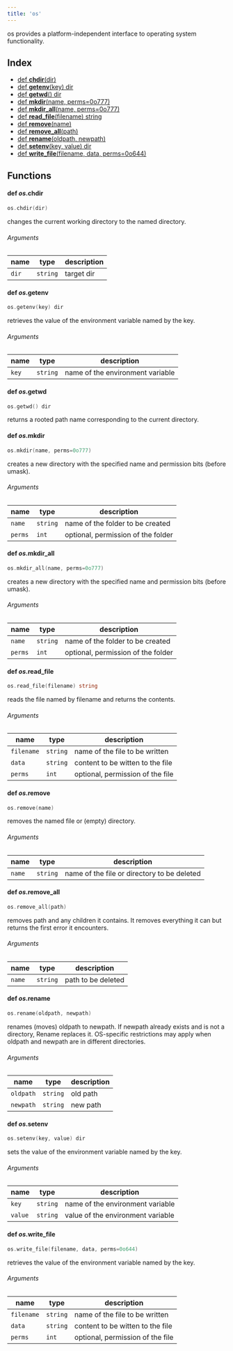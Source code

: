 ```yaml
---
title: 'os'
---
```


os provides a platform-independent interface to operating system functionality.

## Index


* [def <b>chdir</b>(dir)](#def-iosibchdirb)
* [def <b>getenv</b>(key) dir](#def-iosibgetenvb)
* [def <b>getwd</b>() dir](#def-iosibgetwdb)
* [def <b>mkdir</b>(name, perms=0o777)](#def-iosibmkdirb)
* [def <b>mkdir_all</b>(name, perms=0o777)](#def-iosibmkdir_allb)
* [def <b>read_file</b>(filename) string](#def-iosibread_fileb)
* [def <b>remove</b>(name)](#def-iosibremoveb)
* [def <b>remove_all</b>(path)](#def-iosibremove_allb)
* [def <b>rename</b>(oldpath, newpath)](#def-iosibrenameb)
* [def <b>setenv</b>(key, value) dir](#def-iosibsetenvb)
* [def <b>write_file</b>(filename, data, perms=0o644)](#def-iosibwrite_fileb)


## Functions


#### def <i>os</i>.<b>chdir</b>
```go
os.chdir(dir)
```
changes the current working directory to the named directory.

###### Arguments

| name | type | description |
|------|------|-------------|
| `dir` | `string` | target dir |



#### def <i>os</i>.<b>getenv</b>
```go
os.getenv(key) dir
```
retrieves the value of the environment variable named by the key.

###### Arguments

| name | type | description |
|------|------|-------------|
| `key` | `string` | name of the environment variable |



#### def <i>os</i>.<b>getwd</b>
```go
os.getwd() dir
```
returns a rooted path name corresponding to the current directory.


#### def <i>os</i>.<b>mkdir</b>
```go
os.mkdir(name, perms=0o777)
```
creates a new directory with the specified name and permission bits (before umask).

###### Arguments

| name | type | description |
|------|------|-------------|
| `name` | `string` | name of the folder to be created |
| `perms` | `int` | optional, permission of the folder |



#### def <i>os</i>.<b>mkdir_all</b>
```go
os.mkdir_all(name, perms=0o777)
```
creates a new directory with the specified name and permission bits (before umask).

###### Arguments

| name | type | description |
|------|------|-------------|
| `name` | `string` | name of the folder to be created |
| `perms` | `int` | optional, permission of the folder |



#### def <i>os</i>.<b>read_file</b>
```go
os.read_file(filename) string
```
reads the file named by filename and returns the contents.

###### Arguments

| name | type | description |
|------|------|-------------|
| `filename` | `string` | name of the file to be written |
| `data` | `string` | content to be witten to the file |
| `perms` | `int` | optional, permission of the file |



#### def <i>os</i>.<b>remove</b>
```go
os.remove(name)
```
removes the named file or (empty) directory.

###### Arguments

| name | type | description |
|------|------|-------------|
| `name` | `string` | name of the file or directory to be deleted |



#### def <i>os</i>.<b>remove_all</b>
```go
os.remove_all(path)
```
removes path and any children it contains. It removes everything it can but returns the first error it encounters.

###### Arguments

| name | type | description |
|------|------|-------------|
| `name` | `string` | path to be deleted |



#### def <i>os</i>.<b>rename</b>
```go
os.rename(oldpath, newpath)
```
renames (moves) oldpath to newpath. If newpath already exists and is not a directory, Rename replaces it. OS-specific restrictions may apply when oldpath and newpath are in different directories.

###### Arguments

| name | type | description |
|------|------|-------------|
| `oldpath` | `string` | old path |
| `newpath` | `string` | new path |



#### def <i>os</i>.<b>setenv</b>
```go
os.setenv(key, value) dir
```
sets the value of the environment variable named by the key.

###### Arguments

| name | type | description |
|------|------|-------------|
| `key` | `string` | name of the environment variable |
| `value` | `string` | value of the environment variable |



#### def <i>os</i>.<b>write_file</b>
```go
os.write_file(filename, data, perms=0o644)
```
retrieves the value of the environment variable named by the key.

###### Arguments

| name | type | description |
|------|------|-------------|
| `filename` | `string` | name of the file to be written |
| `data` | `string` | content to be witten to the file |
| `perms` | `int` | optional, permission of the file |



